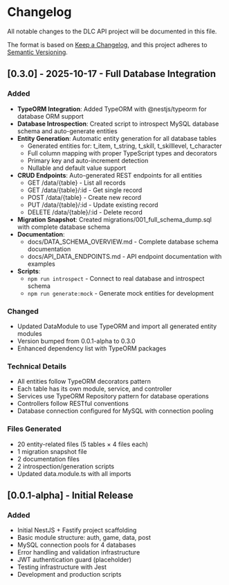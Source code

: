 # Changelog

All notable changes to the DLC API project will be documented in this file.

The format is based on [Keep a Changelog](https://keepachangelog.com/en/1.0.0/),
and this project adheres to [Semantic Versioning](https://semver.org/spec/v2.0.0.html).

## [0.3.0] - 2025-10-17 - Full Database Integration

### Added
- **TypeORM Integration**: Added TypeORM with @nestjs/typeorm for database ORM support
- **Database Introspection**: Created script to introspect MySQL database schema and auto-generate entities
- **Entity Generation**: Automatic entity generation for all database tables
  - Generated entities for: t_item, t_string, t_skill, t_skilllevel, t_character
  - Full column mapping with proper TypeScript types and decorators
  - Primary key and auto-increment detection
  - Nullable and default value support
- **CRUD Endpoints**: Auto-generated REST endpoints for all entities
  - GET /data/{table} - List all records
  - GET /data/{table}/:id - Get single record
  - POST /data/{table} - Create new record
  - PUT /data/{table}/:id - Update existing record
  - DELETE /data/{table}/:id - Delete record
- **Migration Snapshot**: Created migrations/001_full_schema_dump.sql with complete database schema
- **Documentation**:
  - docs/DATA_SCHEMA_OVERVIEW.md - Complete database schema documentation
  - docs/API_DATA_ENDPOINTS.md - API endpoint documentation with examples
- **Scripts**:
  - `npm run introspect` - Connect to real database and introspect schema
  - `npm run generate:mock` - Generate mock entities for development

### Changed
- Updated DataModule to use TypeORM and import all generated entity modules
- Version bumped from 0.0.1-alpha to 0.3.0
- Enhanced dependency list with TypeORM packages

### Technical Details
- All entities follow TypeORM decorators pattern
- Each table has its own module, service, and controller
- Services use TypeORM Repository pattern for database operations
- Controllers follow RESTful conventions
- Database connection configured for MySQL with connection pooling

### Files Generated
- 20 entity-related files (5 tables × 4 files each)
- 1 migration snapshot file
- 2 documentation files
- 2 introspection/generation scripts
- Updated data.module.ts with all imports

## [0.0.1-alpha] - Initial Release

### Added
- Initial NestJS + Fastify project scaffolding
- Basic module structure: auth, game, data, post
- MySQL connection pools for 4 databases
- Error handling and validation infrastructure
- JWT authentication guard (placeholder)
- Testing infrastructure with Jest
- Development and production scripts
